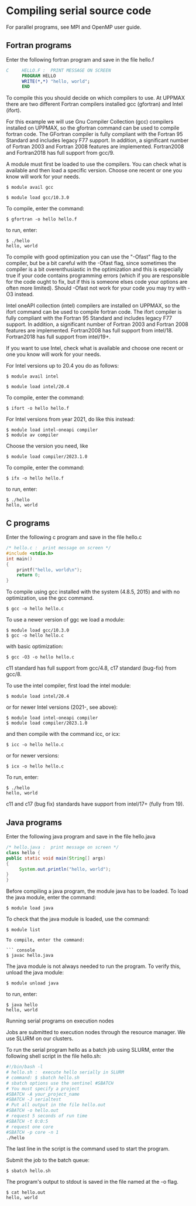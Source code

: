 # Compiling serial source code

For parallel programs, see MPI and OpenMP user guide.

## Fortran programs

Enter the following fortran program and save in the file hello.f

``` fortran
C     HELLO.F :  PRINT MESSAGE ON SCREEN
      PROGRAM HELLO
      WRITE(*,*) "hello, world";
      END 
```
To compile this you should decide on which compilers to use. At UPPMAX there are two different Fortran compilers installed gcc (gfortran) and Intel (ifort).

For this example we will use Gnu Compiler Collection (gcc) compilers installed on UPPMAX, so the gfortran command can be used to compile fortran code. The GFortran compiler is fully compliant with the Fortran 95 Standard and includes legacy F77 support. In addition, a significant number of Fortran 2003 and Fortran 2008 features are implemented. Fortran2008 and Fortran2018 has full support from gcc/9.

A module must first be loaded to use the compilers. You can check what is available and then load a specific version. Choose one recent or one you know will work for your needs.

``` console
$ module avail gcc

$ module load gcc/10.3.0
```

To compile, enter the command:

``` console
$ gfortran -o hello hello.f
```
to run, enter:

``` console
$ ./hello
hello, world
```
To compile with good optimization you can use the "-Ofast" flag to the compiler, but be a bit careful with the -Ofast flag, since sometimes the compiler is a bit overenthusiastic in the optimization and this is especially true if your code contains programming errors (which if you are responsible for the code ought to fix, but if this is someone elses code your options are often more limited). Should -Ofast not work for your code you may try with -O3 instead.

Intel oneAPI collection (intel) compilers are installed on UPPMAX, so the ifort command can be used to compile fortran code. The ifort compiler is fully compliant with the Fortran 95 Standard and includes legacy F77 support. In addition, a significant number of Fortran 2003 and Fortran 2008 features are implemented. Fortran2008 has full support from intel/18. Fortran2018 has full support from intel/19+.

If you want to use Intel, check what is available and choose one recent or one you know will work for your needs.

For Intel versions up to 20.4 you do as follows:

``` console
$ module avail intel

$ module load intel/20.4
```
To compile, enter the command:

``` console
$ ifort -o hello hello.f
```
For Intel versions from year 2021, do like this instead:

``` console
$ module load intel-oneapi compiler
$ module av compiler 
```
Choose the version you need, like 

``` console
$ module load compiler/2023.1.0 
```
To compile, enter the command:

``` console
$ ifx -o hello hello.f
```
to run, enter:

``` console
$ ./hello
hello, world
```

## C programs

Enter the following c program and save in the file hello.c

``` c
/* hello.c :  print message on screen */
#include <stdio.h>
int main()
{
    printf("hello, world\n");
    return 0;
} 
```

To compile using gcc installed with the system (4.8.5, 2015) and with no optimization, use the gcc command.

``` console
$ gcc -o hello hello.c
```

To use a newer version of ggc we load a module:

``` console
$ module load gcc/10.3.0
$ gcc -o hello hello.c
```
with basic optimization:

``` console
$ gcc -O3 -o hello hello.c
```

c11 standard has full support from gcc/4.8, c17 standard (bug-fix) from gcc/8.

To use the intel compiler, first load the intel module:

``` console
$ module load intel/20.4
```
or for newer Intel versions (2021-, see above):

``` console
$ module load intel-oneapi compiler
$ module load compiler/2023.1.0 
```

and then compile with the command icc, or icx:

``` console
$ icc -o hello hello.c
```

or for newer versions:

``` console
$ icx -o hello hello.c
```
To run, enter:

``` console
$ ./hello
hello, world
```
c11 and c17 (bug fix) standards have support from intel/17+ (fully from 19).

## Java programs

Enter the following java program and save in the file hello.java

``` java
/* hello.java :  print message on screen */
class hello {
public static void main(String[] args)
{
     System.out.println("hello, world");
}
}
```
Before compiling a java program, the module java has to be loaded.
To load the java module, enter the command:

``` console
$ module load java
```

To check that the java module is loaded, use the command:

``` console
$ module list

To compile, enter the command:

``` console
$ javac hello.java
```

The java module is not always needed to run the program.
To verify this, unload the java module:

``` console
$ module unload java
```

to run, enter:

``` console
$ java hello
hello, world
```

Running serial programs on execution nodes

Jobs are submitted to execution nodes through the resource manager.
We use SLURM on our clusters. 

To run the serial program hello as a batch job using SLURM, enter the following shell script in the file hello.sh:

```bash
#!/bin/bash -l
# hello.sh :  execute hello serially in SLURM
# command: $ sbatch hello.sh
# sbatch options use the sentinel #SBATCH
# You must specify a project
#SBATCH -A your_project_name
#SBATCH -J serialtest
# Put all output in the file hello.out
#SBATCH -o hello.out
# request 5 seconds of run time
#SBATCH -t 0:0:5
# request one core
#SBATCH -p core -n 1
./hello
```

The last line in the script is the command used to start the program.

Submit the job to the batch queue:

``` console
$ sbatch hello.sh
```
The program's output to stdout is saved in the file named at the -o flag.

``` console
$ cat hello.out
hello, world
```
